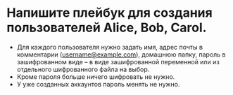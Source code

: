 # Напишите плейбук для создания пользователей Alice, Bob, Carol.  
- Для каждого пользователя нужно задать имя, адрес почты в комментарии (username@example.com), домашнюю папку, пароль в зашифрованном виде – в виде зашифрованной переменной или из отдельного шифрованного файла на выбор.  
- Кроме пароля больше ничего шифровать не нужно.  
- У уже созданных аккаунтов пароль менять не нужно.
